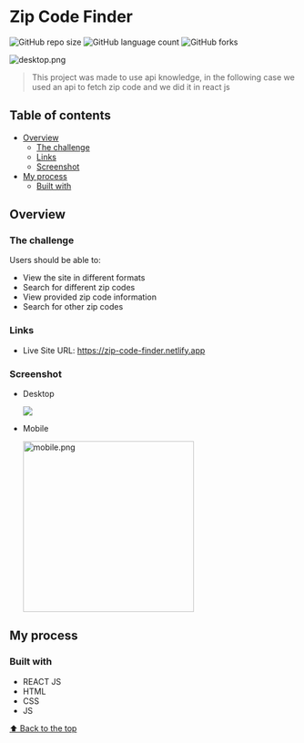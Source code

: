 # Zip Code Finder

![GitHub repo size](https://img.shields.io/github/repo-size/RafaelHDSV/Zip-Code-Finder?style=for-the-badge)
![GitHub language count](https://img.shields.io/github/languages/count/RafaelHDSV/Zip-Code-Finder?style=for-the-badge)
![GitHub forks](https://img.shields.io/github/forks/RafaelHDSV/Zip-Code-Finder?style=for-the-badge)

<img src="images/desktop.png" alt="desktop.png">

> This project was made to use api knowledge, in the following case we used an api to fetch zip code and we did it in react js

## Table of contents

- [Overview](#overview)
  - [The challenge](#the-challenge)
  - [Links](#links)
  - [Screenshot](#screenshot)
- [My process](#my-process)
  - [Built with](#built-with)

## Overview

### The challenge

Users should be able to:

- View the site in different formats
- Search for different zip codes
- View provided zip code information
- Search for other zip codes

### Links

- Live Site URL: https://zip-code-finder.netlify.app

### Screenshot

  - Desktop
  
    ![](images/desktop.png)
    
  - Mobile
    
    <img src="images/mobile.png" alt="mobile.png" width="300px">

## My process

### Built with

- REACT JS
- HTML
- CSS
- JS

[⬆ Back to the top](#zip-code-finder)<br>
